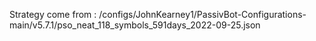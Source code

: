 Strategy come from : /configs/JohnKearney1/PassivBot-Configurations-main/v5.7.1/pso_neat_118_symbols_591days_2022-09-25.json